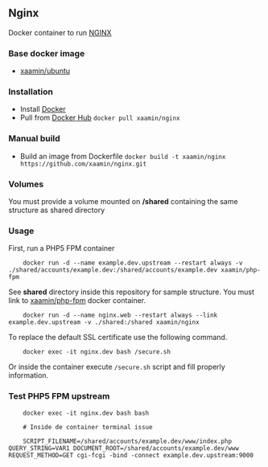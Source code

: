 ## Nginx
Docker container to run [NGINX](http://nginx.org/)

### Base docker image
* [xaamin/ubuntu](https://registry.hub.docker.com/r/xaamin/ubuntu)

### Installation
* Install [Docker](https://www.docker.com)
* Pull from [Docker Hub](https://hub.docker.com/r/xaamin/nginx) `docker pull xaamin/nginx`

### Manual build
* Build an image from Dockerfile `docker build -t xaamin/nginx https://github.com/xaamin/nginx.git`

### Volumes
You must provide a volume mounted on **/shared** containing the same structure as shared directory

### Usage

First, run a PHP5 FPM container
```	
	docker run -d --name example.dev.upstream --restart always -v ./shared/accounts/example.dev:/shared/accounts/example.dev xaamin/php-fpm
```

See **shared** directory inside this repository for sample structure. You must link to [xaamin/php-fpm](xaamin/php-fpm) docker container.
```	
	docker run -d --name nginx.web --restart always --link example.dev.upstream -v ./shared:/shared xaamin/nginx
```

To replace the default SSL certificate use the following command.
```
	docker exec -it nginx.dev bash /secure.sh
```
Or inside the container execute `/secure.sh` script and fill properly information.

### Test PHP5 FPM upstream

```
	docker exec -it nginx.dev bash bash

	# Inside de container terminal issue

	SCRIPT_FILENAME=/shared/accounts/example.dev/www/index.php QUERY_STRING=VAR1 DOCUMENT_ROOT=/shared/accounts/example.dev/www REQUEST_METHOD=GET cgi-fcgi -bind -connect example.dev.upstream:9000
```